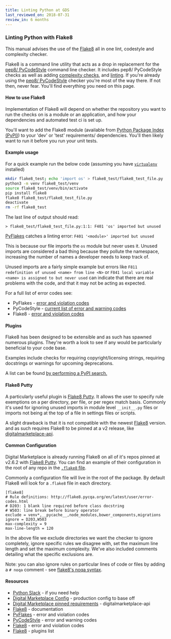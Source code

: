 ```yaml
---
title: Linting Python at GDS
last_reviewed_on: 2018-07-31
review_in: 6 months
---
```


### Linting Python with Flake8

This manual advises the use of the [Flake8][] all in one lint, codestyle and complexity checker.

Flake8 is a command line utility that acts as a drop in replacement for the [pep8/ PyCodeStyle][pycodestyle] command line checker.
It includes pep8/ PyCodeStyle checks as well as adding [complexity checks][McCabe], and [linting][PyFlakes].
If you're already using the [pep8/ PyCodeStyle][pycodestyle] checker you're most of the way there. If not then, never fear. You'll find everything
you need on this page.

#### How to use Flake8

Implementation of Flake8 will depend on whether the repository you want to run the checks on is a module or an application,
and how your dependencies and automated test ci is set up.

You'll want to add the Flake8 module (available from [Python Package Index (PyPI)][]) to your 'dev' or 'test' requirements/ dependencies.
You'll then likely want to run it before you run your unit tests.

#### Example usage

For a quick example run the below code (assuming you have [`virtualenv`][virtualenv] installed)

```bash
mkdir flake8_test; echo 'import os' > flake8_test/flake8_test_file.py
python3 -m venv flake8_test/venv
source flake8_test/venv/bin/activate
pip install flake8
flake8 flake8_test/flake8_test_file.py
deactivate
rm -rf flake8_test
```

The last line of output should read:

`> flake8_test/flake8_test_file.py:1:1: F401 'os' imported but unused`

[PyFlakes][]  catches a linting error:
`F401 '<module>' imported but unused`

This is because our file imports the `os` module but never uses it.
Unused imports are considered a bad thing because they pollute the namespace, increasing the number of names a
developer needs to keep track of.

Unused imports are a fairly simple example but errors like `F811 redefinition of unused <name> from line <N>`
or `F841 local variable <name> is assigned to but never used` can indicate that there are real problems with the code, and that it may not be acting as expected.

For a full list of error codes see:

* PyFlakes - [error and violation codes][pyflakes-error-codes]
* PyCodeStyle - [current list of error and warning codes][pycodestyle-error-codes-list]
* Flake8 - [error and violation codes][flake8-error-codes-list]

#### Plugins
Flake8 has been designed to be extensible and as such has spawned numerous plugins. They're worth a look to see if
any would be particularly beneficial to your
code base.

Examples include checks for requiring copyright/licensing strings, requiring docstrings
or warnings for upcoming deprecations.

A list can be found [by performing a PyPI search.][flake8-plugins]

#### Flake8 Putty

A particularly useful plugin is [Flake8 Putty][flake8-putty]. It allows the user to specify rule exemptions on a per
directory, per file, or per regex match basis.
Commonly it's used for ignoring unused imports in module level `__init__.py` files or imports not being at the top of a
file in settings files or scripts.

A slight drawback is that it is not compatible with the newest [Flake8][] version. and as such requires
Flake8 to be pinned at a v2 release, like [digitalmarketplace-api][DMAPI-requirements-dev].

#### Common Configuration

Digital Marketplace is already running Flake8 on all of it's repos pinned at v2.6.2 with
[Flake8 Putty][flake8-putty]. You can find an example of their configuration in the root of any repo in the
[`.flake8` file][DMAPI-flake8-config].


Commonly a configuration file will live in the root of the package. By default Flake8 will look for a
`.flake8` file in each directory.

```
[flake8]
# Rule definitions: http://flake8.pycqa.org/en/latest/user/error-codes.html
# D203: 1 blank line required before class docstring
# W503: line break before binary operator
exclude = venv*,__pycache__,node_modules,bower_components,migrations
ignore = D203,W503
max-complexity = 9
max-line-length = 120
```

In the above file we exclude directories we want the checker to ignore completely, ignore specific rules we disagree with,
set the maximum line length and set the maximum complexity. We've also included comments detailing what the specific exclusions
are.

Note: you can also ignore rules on particular lines of code or files by adding a `# noqa` comment - see [flake8's noqa syntax][flake8-noqa].

#### Resources

* [Python Slack][slack-python] - if you need help
* [Digital Marketplace Config][DMAPI-flake8-config] - production config to base off
* [Digital Marketplace pinned requirements][DMAPI-requirements-dev] - digitalmarketplace-api
* [Flake8][Flake8] - documentation
* [PyFlakes][pyflakes-error-codes] - error and violation codes
* [PyCodeStyle][pycodestyle-error-codes-list] - error and warning codes
* [Flake8][flake8-error-codes-list] - error and violation codes
* [Flake8][flake8-plugins] - plugins list


[DMAPI-flake8-config]: https://github.com/alphagov/digitalmarketplace-api/blob/master/.flake8
[DMAPI-requirements-dev]: https://github.com/alphagov/digitalmarketplace-api/blob/master/requirements-dev.txt
[slack-python]: https://gds.slack.com/messages/python

[WikiCyclomatic_complexity]: https://en.wikipedia.org/wiki/Cyclomatic_complexity
[PEP8]: https://www.python.org/dev/peps/pep-0008/

[Python Package Index (PyPI)]: https://pypi.python.org/pypi
[Flake8]: http://flake8.pycqa.org/en/latest/
[PyFlakes]: https://github.com/pycqa/pyflakes
[McCabe]: https://pypi.python.org/pypi/mccabe
[pycodestyle]: http://pep8.readthedocs.io
[virtualenv]: https://virtualenv.pypa.io/en/stable/

[flake8-putty]: https://pypi.python.org/pypi/flake8-putty/0.4.0
[flake8-plugins]: https://pypi.python.org/pypi?%3Aaction=search&term=flake8-&submit=search

[pyflakes-error-codes]: http://flake8.pycqa.org/en/latest/user/error-codes.html
[pycodestyle-error-codes-list]: http://pep8.readthedocs.io/en/latest/intro.html#error-codes
[flake8-error-codes-list]: http://flake8.pycqa.org/en/latest/user/error-codes.html
[flake8-noqa]: http://flake8.pycqa.org/en/latest/user/violations.html#in-line-ignoring-errors
